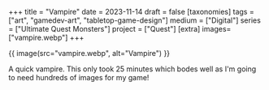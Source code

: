 +++
title = "Vampire"
date = 2023-11-14
draft =  false
[taxonomies]
tags = ["art", "gamedev-art", "tabletop-game-design"]
medium = ["Digital"]
series = ["Ultimate Quest Monsters"]
project = ["Quest"]
[extra]
images= ["vampire.webp"]
+++

{{ image(src="vampire.webp", alt="Vampire") }}

A quick vampire. This only took 25 minutes which bodes well as I'm going to need hundreds of images for my game!
